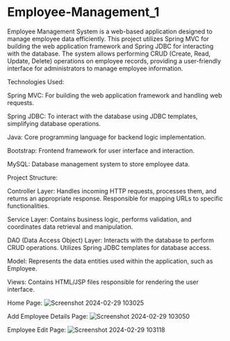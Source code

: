 # Employee-Management_1
Employee Management System is a web-based application designed to manage employee data efficiently. This project utilizes Spring MVC for building the web application framework and Spring JDBC for interacting with the database. The system allows performing CRUD (Create, Read, Update, Delete) operations on employee records, providing a user-friendly interface for administrators to manage employee information.

Technologies Used:

  Spring MVC: For building the web application framework and handling web requests.

  Spring JDBC: To interact with the database using JDBC templates, simplifying database operations.

  Java: Core programming language for backend logic implementation.

  Bootstrap: Frontend framework for user interface and interaction.

  MySQL: Database management system to store employee data.

Project Structure:

  Controller Layer: Handles incoming HTTP requests, processes them, and returns an appropriate response. Responsible for mapping URLs to specific functionalities.

  Service Layer: Contains business logic, performs validation, and coordinates data retrieval and manipulation.

  DAO (Data Access Object) Layer: Interacts with the database to perform CRUD operations. Utilizes Spring JDBC templates for database access.

  Model: Represents the data entities used within the application, such as Employee.

  Views: Contains HTML/JSP files responsible for rendering the user interface.

Home Page:
![Screenshot 2024-02-29 103025](https://github.com/codewithnitesh0305/Employee-Management_1/assets/133355700/b7a9697c-0de0-4d20-8127-5bc0b06ff024)

Add Employee Details Page:
![Screenshot 2024-02-29 103050](https://github.com/codewithnitesh0305/Employee-Management_1/assets/133355700/6b209585-3ae6-43ee-a245-b70ef98dda40)

Employee Edit Page:
![Screenshot 2024-02-29 103118](https://github.com/codewithnitesh0305/Employee-Management_1/assets/133355700/d29fbce9-c14c-4bf5-9267-174ff045c27c)


